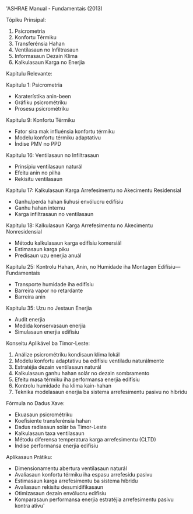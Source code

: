 'ASHRAE Manual - Fundamentais (2013)

Tópiku Prinsipal:
1. Psicrometria
2. Konfortu Térmiku
3. Transferénsia Hahan
4. Ventilasaun no Infiltrasaun
5. Informasaun Dezain Klima
6. Kalkulasaun Karga no Enerjia

Kapitulu Relevante:

Kapitulu 1: Psicrometria
- Karaterístika anin-been
- Gráfiku psicrométriku
- Prosesu psicrométriku

Kapitulu 9: Konfortu Térmiku
- Fator sira mak influénsia konfortu térmiku
- Modelu konfortu térmiku adaptativu
- Índise PMV no PPD

Kapitulu 16: Ventilasaun no Infiltrasaun
- Prinsípiu ventilasaun naturál
- Efeitu anin no pilha
- Rekisitu ventilasaun

Kapitulu 17: Kalkulasaun Karga Arrefesimentu no Akecimentu Residensial
- Ganhu/perda hahan liuhusi envólucru edifísiu
- Ganhu hahan internu
- Karga infiltrasaun no ventilasaun

Kapitulu 18: Kalkulasaun Karga Arrefesimentu no Akecimentu Nonresidensial
- Métodu kalkulasaun karga edifísiu komersiál
- Estimasaun karga piku
- Predisaun uzu enerjia anuál

Kapitulu 25: Kontrolu Hahan, Anin, no Humidade iha Montagen Edifísiu—Fundamentais
- Transporte humidade iha edifísiu
- Barreira vapor no retardante
- Barreira anin

Kapitulu 35: Uzu no Jestaun Enerjia
- Audit enerjia
- Medida konservasaun enerjia
- Simulasaun enerjia edifísiu

Konseitu Aplikável ba Timor-Leste:

1. Análize psicrométriku kondisaun klima lokál
2. Modelu konfortu adaptativu ba edifísiu ventiladu naturálmente
3. Estratéjia dezain ventilasaun naturál
4. Kalkulasaun ganhu hahan solár no dezain sombramento
5. Efeitu masa térmiku iha performansa enerjia edifísiu
6. Kontrolu humidade iha klima kain-hahan
7. Teknika modelasaun enerjia ba sistema arrefesimentu pasivu no híbridu

Fórmula no Dadus Xave:

- Ekuasaun psicrométriku
- Koefisiente transferénsia hahan
- Dadus radiasaun solár ba Timor-Leste
- Kalkulasaun taxa ventilasaun
- Métodu diferensa temperatura karga arrefesimentu (CLTD)
- Índise performansa enerjia edifísiu

Aplikasaun Prátiku:

- Dimensionamentu abertura ventilasaun naturál
- Avaliasaun konfortu térmiku iha espasu arrefesidu pasivu
- Estimasaun karga arrefesimentu ba sistema híbridu
- Avaliasaun rekisitu desumidifikasaun
- Otimizasaun dezain envólucru edifísiu
- Komparasaun performansa enerjia estratéjia arrefesimentu pasivu kontra ativu'